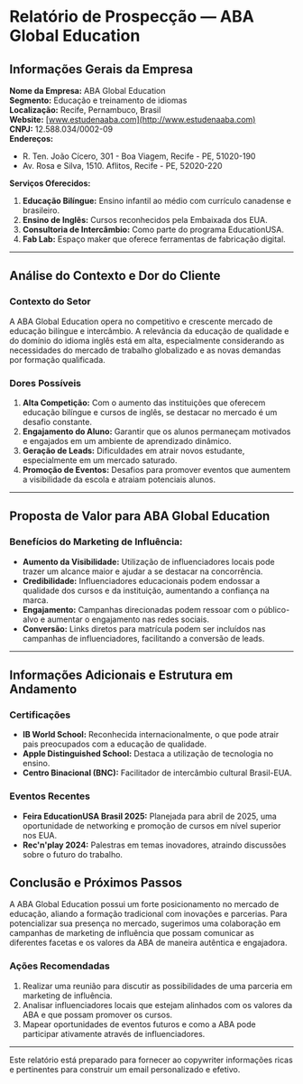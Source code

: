 # Relatório de Prospecção — ABA Global Education

## Informações Gerais da Empresa

**Nome da Empresa:** ABA Global Education  
**Segmento:** Educação e treinamento de idiomas  
**Localização:** Recife, Pernambuco, Brasil  
**Website:** [www.estudenaaba.com](http://www.estudenaaba.com)  
**CNPJ:** 12.588.034/0002-09  
**Endereços:**  
- R. Ten. João Cícero, 301 - Boa Viagem, Recife - PE, 51020-190  
- Av. Rosa e Silva, 1510. Aflitos, Recife - PE, 52020-220  

**Serviços Oferecidos:**
1. **Educação Bilíngue:** Ensino infantil ao médio com currículo canadense e brasileiro.
2. **Ensino de Inglês:** Cursos reconhecidos pela Embaixada dos EUA.
3. **Consultoria de Intercâmbio:** Como parte do programa EducationUSA.
4. **Fab Lab:** Espaço maker que oferece ferramentas de fabricação digital.

---

## Análise do Contexto e Dor do Cliente

### Contexto do Setor
A ABA Global Education opera no competitivo e crescente mercado de educação bilíngue e intercâmbio. A relevância da educação de qualidade e do domínio do idioma inglês está em alta, especialmente considerando as necessidades do mercado de trabalho globalizado e as novas demandas por formação qualificada.

### Dores Possíveis
1. **Alta Competição:** Com o aumento das instituições que oferecem educação bilíngue e cursos de inglês, se destacar no mercado é um desafio constante.
2. **Engajamento do Aluno:** Garantir que os alunos permaneçam motivados e engajados em um ambiente de aprendizado dinâmico.
3. **Geração de Leads:** Dificuldades em atrair novos estudante, especialmente em um mercado saturado.
4. **Promoção de Eventos:** Desafios para promover eventos que aumentem a visibilidade da escola e atraiam potenciais alunos.

---

## Proposta de Valor para ABA Global Education

### Benefícios do Marketing de Influência:
- **Aumento da Visibilidade:** Utilização de influenciadores locais pode trazer um alcance maior e ajudar a se destacar na concorrência.
- **Credibilidade:** Influenciadores educacionais podem endossar a qualidade dos cursos e da instituição, aumentando a confiança na marca.
- **Engajamento:** Campanhas direcionadas podem ressoar com o público-alvo e aumentar o engajamento nas redes sociais.
- **Conversão:** Links diretos para matrícula podem ser incluídos nas campanhas de influenciadores, facilitando a conversão de leads.

---

## Informações Adicionais e Estrutura em Andamento

### Certificações
- **IB World School:** Reconhecida internacionalmente, o que pode atrair pais preocupados com a educação de qualidade.
- **Apple Distinguished School:** Destaca a utilização de tecnologia no ensino.
- **Centro Binacional (BNC):** Facilitador de intercâmbio cultural Brasil-EUA.

### Eventos Recentes
- **Feira EducationUSA Brasil 2025:** Planejada para abril de 2025, uma oportunidade de networking e promoção de cursos em nível superior nos EUA.
- **Rec'n'play 2024:** Palestras em temas inovadores, atraindo discussões sobre o futuro do trabalho.

## Conclusão e Próximos Passos

A ABA Global Education possui um forte posicionamento no mercado de educação, aliando a formação tradicional com inovações e parcerias. Para potencializar sua presença no mercado, sugerimos uma colaboração em campanhas de marketing de influência que possam comunicar as diferentes facetas e os valores da ABA de maneira autêntica e engajadora.

### Ações Recomendadas
1. Realizar uma reunião para discutir as possibilidades de uma parceria em marketing de influência.
2. Analisar influenciadores locais que estejam alinhados com os valores da ABA e que possam promover os cursos.
3. Mapear oportunidades de eventos futuros e como a ABA pode participar ativamente através de influenciadores.

---

Este relatório está preparado para fornecer ao copywriter informações ricas e pertinentes para construir um email personalizado e efetivo.